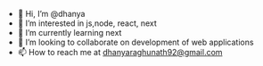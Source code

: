 - 👋 Hi, I’m @dhanya
- 👀 I’m interested in js,node, react, next
- 🌱 I’m currently learning next
- 💞️ I’m looking to collaborate on development of web applications
- 📫 How to reach me at dhanyaraghunath92@gmail.com

<!---
dhanya92/dhanya is a ✨ special ✨ repository because its `README.md` (this file) appears on your GitHub profile.
You can click the Preview link to take a look at your changes.
--->
